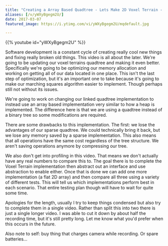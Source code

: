 ```yaml
---
title: "Creating a Array Based Quadtree - Lets Make 2D Voxel Terrain - Part 10"
aliases: [/v/yWXyBgegm2U/]
date: 2017-03-07
featured_image: https://i.ytimg.com/vi/yWXyBgegm2U/mqdefault.jpg

---
```


{{% youtube id="yWXyBgegm2U" %}}

Software development is a constant cycle of creating really cool new things and fixing really broken old things. This video is all about the later. We're going to be updating our voxel terrains quadtree and making it even better. Specifically we're going to be optimizing our memory allocation and working on getting all of our data located in one place. This isn't the last step of optimization, but it's an important one to take because it's going to make our marching squares algorithm easier to implement. Though perhaps still not without its issues.

We're going to work on changing our linked quadtree implementation to instead use an array based implementation very similar to how a heap is implemented. The difference here is that we are using a quadtree instead of a binary tree so some modifications are required.

There are some drawbacks to this implementation. The first: we lose the advantages of our sparse quadtree. We could technically bring it back, but we lose any memory saved by a sparse implementation. This also means that all operations have the same cost regardless of the tree structure. We aren't saving operations anymore by compressing our tree.

We also don't get into profiling in this video. That means we don't actually have any real numbers to compare this to. The goal there is to complete the Voxel Terrain implementation then abstract out an interface and use abstraction to enable either. Once that is done we can add one more implementation (a flat 2D array) and then compare all three using a variety of different tests. This will tell us which implementations perform best in each scenario. That entire testing plan though will have to wait for quite some time.


Apologies for the length, usually I try to keep things condensed but also try to complete them in a single video. Rather than split this into two there is just a single longer video. I was able to cut it down by about half the recording time, but it's still pretty long. Let me know what you'd prefer when this occurs in the future.

Also note to self: buy thing that charges camera while recording. Or spare batteries...